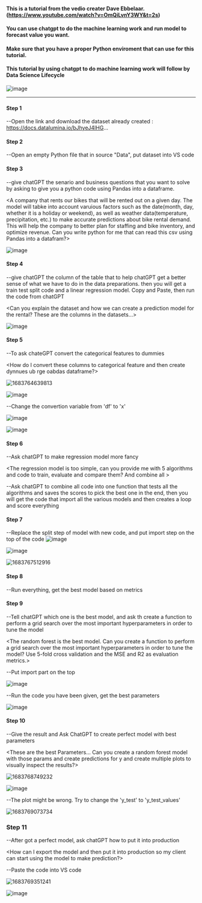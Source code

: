 #### This is a tutorial from the vedio creater Dave Ebbelaar. (https://www.youtube.com/watch?v=OmQiLvnY3WY&t=2s) 
#### You can use chatgpt to do the machine learning work and run model to forecast value you want.
#### Make sure that you have a proper Python enviroment that can use for this tutorial.
#### This tutorial by using chatgpt to do machine learning work will follow by Data Science Lifecycle
![image](https://github.com/HimakoZ/learning-resource/assets/95627649/1cfa5ec3-8158-4b3b-95d5-d27238905f70)

----

#### Step 1
  --Open the link and download the dataset already created : https://docs.datalumina.io/bJhyeJ4lHG...  
  
#### Step 2
  --Open an empty Python file that in source "Data", put dataset into VS code 
  
#### Step 3
  --give chatGPT the senario and business questions that you want to solve by asking to give you a python code using Pandas into a dataframe. 

<A company that rents our bikes that will be rented out on a given day. The model will tabke into account varuious factors such as the date(month, day, whether it is a holiday or weekend), as well as weather data(temperature, precipitation, etc.) to make accurate predictions about bike rental demand. This will help the company to better plan for staffing and bike inventory, and optimize revenue. Can you write python for me that can read this csv using Pandas into a datafram?>

![image](https://github.com/HimakoZ/learning-resource/assets/95627649/2ef6fc14-356c-4de8-8c75-649747dbed88)

#### Step 4
--give chatGPT the column of the table that to help chatGPT get a better sense of what we have to do in the data preparations. then you will get a train test split code and a linear regression model. Copy and Paste, then run the code from chatGPT

<Can you explain the dataset and how we can create a prediction model for the rental? These are the columns in the datasets...>

![image](https://github.com/HimakoZ/learning-resource/assets/95627649/8934265c-56c2-4f07-b2d1-932c0dfa06c5)

#### Step 5
--To ask chateGPT convert the categorical features to dummies

<How do I convert these columns to categorical feature and then create dynnues ub rge oabdas dataframe?>

![1683764639813](https://github.com/HimakoZ/learning-resource/assets/95627649/ef5e5dd8-42ec-4f8e-88ac-68efb30b5ade)

![image](https://github.com/HimakoZ/learning-resource/assets/95627649/3bb47ef7-634a-4399-b550-fd955fa80aad)

--Change the convertion variable from 'df' to 'x'

![image](https://github.com/HimakoZ/learning-resource/assets/95627649/e2ac35bd-922d-44f1-8833-06c8313867f1)

![image](https://github.com/HimakoZ/learning-resource/assets/95627649/c62210f1-d00d-4aad-8bde-b8eb591da88c)



#### Step 6
--Ask chatGPT to make regression model more fancy

<The regression model is too simple, can you provide me with 5 algorithms and code to train, evaluate and compare them? And combine all >

--Ask chatGPT to combine all code into one function that tests all the algorithms and saves the scores to pick the best one in the end, then you will get the code that import all the various models and then creates a loop and score everything

#### Step 7
--Replace the split step of model with new code, and put import step on the top of the code
![image](https://github.com/HimakoZ/learning-resource/assets/95627649/08241c98-556d-4fe4-96aa-241e1cd86f9a)

![image](https://github.com/HimakoZ/learning-resource/assets/95627649/b79321ff-a878-48cc-9121-5f4c4eb2831c)

![1683767512916](https://github.com/HimakoZ/learning-resource/assets/95627649/999da872-f91c-420a-8e68-77d24cd47a61)

#### Step 8
--Run everything, get the best model based on metrics

#### Step 9
--Tell chatGPT which one is the best model, and ask th create a function to perform a grid search over the most important hyperparameters in order to tune the model

<The random forest is the best model. Can you create a function to perform a grid search over the most important hyperparameters in order to tune the model? Use 5-fold cross validation and the MSE and R2 as evaluation metrics.>

--Put import part on the top 

![image](https://github.com/HimakoZ/learning-resource/assets/95627649/024a848c-64ab-4e9d-b1ad-ab707b0017de)

--Run the code you have been given, get the best parameters

![image](https://github.com/HimakoZ/learning-resource/assets/95627649/42e573d9-213a-4e74-8cd5-7835e8b2d51f)

#### Step 10
--Give the result and Ask ChatGPT to create perfect model with best parameters

<These are the best Parameters... Can you create a random forest model with those params and create predictions for y and create multiple plots to visually inspect the results?>

![1683768749232](https://github.com/HimakoZ/learning-resource/assets/95627649/651754ae-c949-40a6-a3e3-bf69d09acbae)

![image](https://github.com/HimakoZ/learning-resource/assets/95627649/0558aa37-5ddc-4ee2-a632-f6ab4815f4ed)

--The plot might be wrong. Try to change the 'y_test' to 'y_test_values'

![1683769073734](https://github.com/HimakoZ/learning-resource/assets/95627649/41a9223d-e8cf-4152-8f0e-6d341500fb6b)

### Step 11
--After got a perfect model, ask chatGPT how to put it into production

<How can I export the model and then put it into production so my client can start using the model to make prediction?>

--Paste the code into VS code

![1683769351241](https://github.com/HimakoZ/learning-resource/assets/95627649/c2a1327f-c72a-4a2d-a70f-df3b34c6d96c)

![image](https://github.com/HimakoZ/learning-resource/assets/95627649/ecf50bd5-324c-42e3-9b11-3bdb0f4fda00)

